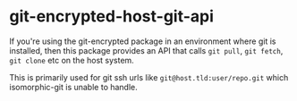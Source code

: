 # git-encrypted-host-git-api

If you're using the git-encrypted package in an environment where git is
installed, then this package provides an API that calls `git pull`, `git fetch`, `git clone` etc on the host system.

This is primarily used for git ssh urls like `git@host.tld:user/repo.git`
which isomorphic-git is unable to handle.
